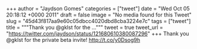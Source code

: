 
+++
author = "Jaydson Gomes"
categories = ["tweet"]
date = "Wed Oct 05 20:18:12 +0000 2011"
draft = false
image = "No media found for this Tweet"
slug = "45d43f817aa9e60c05dbcc4020dbd8cba3224e7c"
tags = ["tweet"]
title = """Thank you @gklst for the ..."""
tweet = true
tweet_url = "https://twitter.com/jaydson/status/121680610380087296"
+++
Thank you @gklst for the private beta invite! http://t.co/y0Dsog9h
